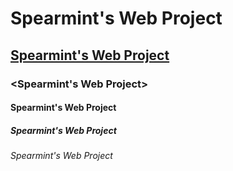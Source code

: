 # Spearmint's Web Project

## [Spearmint's Web Project](http://sp2armint.github.io)
### <Spearmint's Web Project>
#### Spearmint's Web Project
##### Spearmint's Web Project
###### Spearmint's Web Project